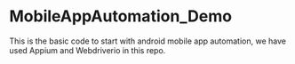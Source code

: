 # MobileAppAutomation_Demo

This is the basic code to start with android mobile app automation, we have used Appium and Webdriverio in this repo.
